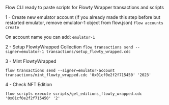 Flow CLI ready to paste scripts for Flowty Wrapper transactions and scripts


1 - Create new emulator account
(if you already made this step before but restarted emulator, remove emulator-1 object from flow.json)
`flow accounts create`

On account name you can add: `emulator-1`

2 - Setup FlowtyWrapped Collection
`flow transactions send --signer=emulator-1 transactions/setup_flowty_wrapped.cdc`

3 - Mint FlowtyWrapped

`flow transactions send --signer=emulator-account transactions/mint_flowty_wrapped.cdc '0x01cf0e2f2f715450' '2023'`

4 - Check NFT Edition

`flow scripts execute scripts/get_editions_flowty_wrapped.cdc '0x01cf0e2f2f715450' '2'`
